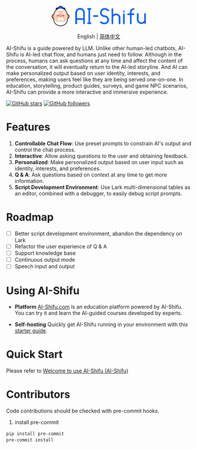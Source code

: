 <div align="center">
  <img src="assets/logo_en.png" width=256></img>

English | [简体中文](README_ZH-CN.md)
</div>

AI-Shifu is a guide powered by LLM. Unlike other human-led chatbots, AI-Shifu is AI-led chat flow, and humans just need to follow. Although in the process, humans can ask questions at any time and affect the content of the conversation, it will eventually return to the AI-led storyline. And AI can make personalized output based on user identity, interests, and preferences, making users feel like they are being served one-on-one. In education, storytelling, product guides, surveys, and game NPC scenarios, AI-Shifu can provide a more interactive and immersive experience.


[![GitHub stars](https://img.shields.io/github/stars/ai-shifu/ai-shifu?style=social)](https://github.com/ai-shifu/ai-shifu/stargazers)
[![GitHub followers](https://img.shields.io/github/followers/ai-shifu?style=social)](https://github.com/ai-shifu?tab=followers)

# Features

1. **Controllable Chat Flow**: Use preset prompts to constrain AI's output and control the chat process.
2. **Interactive**: Allow asking questions to the user and obtaining feedback.
3. **Personalized**: Make personalized output based on user input such as identity, interests, and preferences.
4. **Q & A**: Ask questions based on context at any time to get more information.
5. **Script Development Environment**: Use Lark multi-dimensional tables as an editor, combined with a debugger, to easily debug script prompts.

# Roadmap

- [ ] Better script development environment, abandon the dependency on Lark
- [ ] Refactor the user experience of Q & A
- [ ] Support knowledge base
- [ ] Continuous output mode
- [ ] Speech input and output

# Using AI-Shifu

- **Platform**
[AI-Shifu.com](https://ai-shifu.com) is an education platform powered by AI-Shifu. You can try it and learn the AI-guided courses developed by experts.

- **Self-hosting**
Quickly get AI-Shifu running in your environment with this [starter guide](#quick-start).

# Quick Start


Please refer to [Welcome to use AI-Shifu (AI-Shifu)](https://github.com/ai-shifu/ai-shifu-doc/blob/main/zh_CN/README.md)

# Contributors

Code contributions should be checked with pre-commit hooks.

1. install pre-commit
```bash
pip install pre-commit
pre-commit install
```
